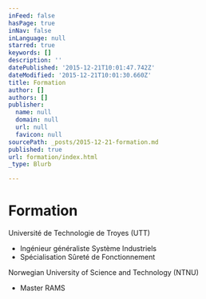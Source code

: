 ```yaml
---
inFeed: false
hasPage: true
inNav: false
inLanguage: null
starred: true
keywords: []
description: ''
datePublished: '2015-12-21T10:01:47.742Z'
dateModified: '2015-12-21T10:01:30.660Z'
title: Formation
author: []
authors: []
publisher:
  name: null
  domain: null
  url: null
  favicon: null
sourcePath: _posts/2015-12-21-formation.md
published: true
url: formation/index.html
_type: Blurb

---
```

# Formation

Université de Technologie de Troyes (UTT)

* Ingénieur généraliste Système Industriels
* Spécialisation Sûreté de Fonctionnement

Norwegian University of Science and Technology (NTNU)

* Master RAMS